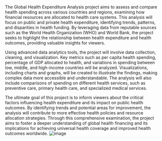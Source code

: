 The Global Health Expenditure Analysis project aims to assess and compare health spending across various countries and regions, examining how financial resources are allocated to health care systems. This analysis will focus on public and private health expenditure, identifying trends, patterns, and disparities in health funding. By leveraging data from reputable sources such as the World Health Organization (WHO) and World Bank, the project seeks to highlight the relationship between health expenditure and health outcomes, providing valuable insights for viewers.

Using advanced data analytics tools, the project will involve data collection, cleaning, and visualization. Key metrics such as per capita health spending, percentage of GDP allocated to health, and variations in spending between low, middle, and high-income countries will be analyzed. Visualizations, including charts and graphs, will be created to illustrate the findings, making complex data more accessible and understandable. The analysis will also include comparisons of spending on different health services, such as preventive care, primary health care, and specialized medical services.

The ultimate goal of this project is to inform viewers about the critical factors influencing health expenditure and its impact on public health outcomes. By identifying trends and potential areas for improvement, the analysis will contribute to more effective health policies and resource allocation strategies. Through this comprehensive examination, the project aims to foster a deeper understanding of global health financing and its implications for achieving universal health coverage and improved health outcomes worldwide.
![image](https://github.com/user-attachments/assets/0a3ca34f-64e7-40c4-8296-c008d4cf5141)




